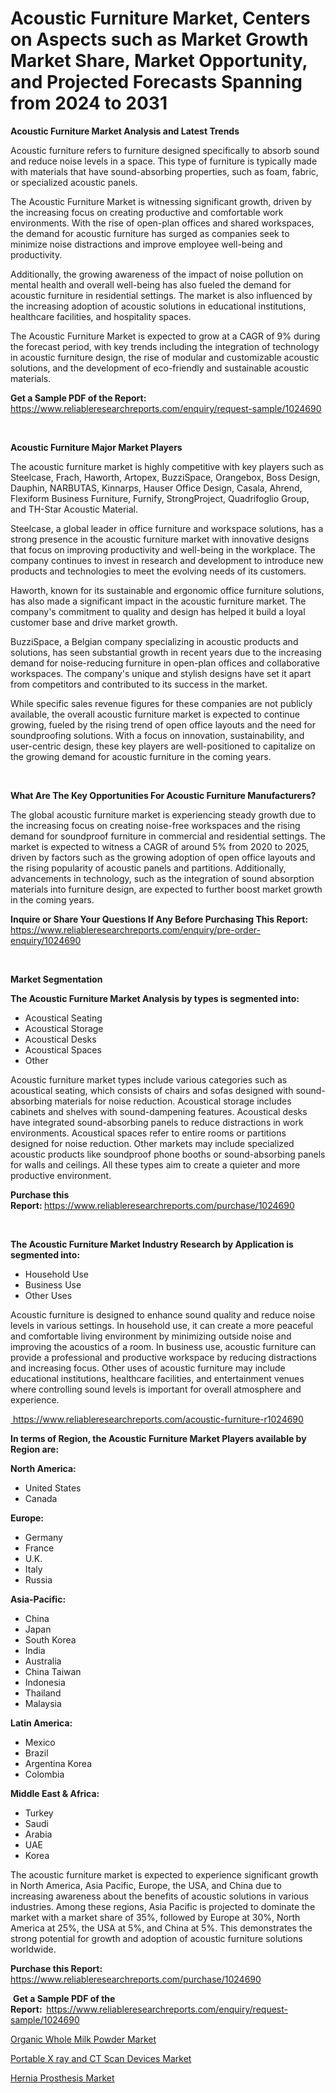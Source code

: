 <p><h1>Acoustic Furniture Market, Centers on Aspects such as Market Growth Market Share, Market Opportunity, and Projected Forecasts Spanning from 2024 to 2031</h1></p><p><strong>Acoustic Furniture Market Analysis and Latest Trends</strong></p>
<p><p>Acoustic furniture refers to furniture designed specifically to absorb sound and reduce noise levels in a space. This type of furniture is typically made with materials that have sound-absorbing properties, such as foam, fabric, or specialized acoustic panels.</p><p>The Acoustic Furniture Market is witnessing significant growth, driven by the increasing focus on creating productive and comfortable work environments. With the rise of open-plan offices and shared workspaces, the demand for acoustic furniture has surged as companies seek to minimize noise distractions and improve employee well-being and productivity.</p><p>Additionally, the growing awareness of the impact of noise pollution on mental health and overall well-being has also fueled the demand for acoustic furniture in residential settings. The market is also influenced by the increasing adoption of acoustic solutions in educational institutions, healthcare facilities, and hospitality spaces.</p><p>The Acoustic Furniture Market is expected to grow at a CAGR of 9% during the forecast period, with key trends including the integration of technology in acoustic furniture design, the rise of modular and customizable acoustic solutions, and the development of eco-friendly and sustainable acoustic materials.</p></p>
<p><strong>Get a Sample PDF of the Report:&nbsp;</strong> <a href="https://www.reliableresearchreports.com/enquiry/request-sample/1024690">https://www.reliableresearchreports.com/enquiry/request-sample/1024690</a></p>
<p>&nbsp;</p>
<p><strong>Acoustic Furniture Major Market Players</strong></p>
<p><p>The acoustic furniture market is highly competitive with key players such as Steelcase, Frach, Haworth, Artopex, BuzziSpace, Orangebox, Boss Design, Dauphin, NARBUTAS, Kinnarps, Hauser Office Design, Casala, Ahrend, Flexiform Business Furniture, Furnify, StrongProject, Quadrifoglio Group, and TH-Star Acoustic Material.</p><p>Steelcase, a global leader in office furniture and workspace solutions, has a strong presence in the acoustic furniture market with innovative designs that focus on improving productivity and well-being in the workplace. The company continues to invest in research and development to introduce new products and technologies to meet the evolving needs of its customers.</p><p>Haworth, known for its sustainable and ergonomic office furniture solutions, has also made a significant impact in the acoustic furniture market. The company's commitment to quality and design has helped it build a loyal customer base and drive market growth.</p><p>BuzziSpace, a Belgian company specializing in acoustic products and solutions, has seen substantial growth in recent years due to the increasing demand for noise-reducing furniture in open-plan offices and collaborative workspaces. The company's unique and stylish designs have set it apart from competitors and contributed to its success in the market.</p><p>While specific sales revenue figures for these companies are not publicly available, the overall acoustic furniture market is expected to continue growing, fueled by the rising trend of open office layouts and the need for soundproofing solutions. With a focus on innovation, sustainability, and user-centric design, these key players are well-positioned to capitalize on the growing demand for acoustic furniture in the coming years.</p></p>
<p>&nbsp;</p>
<p><strong>What Are The Key Opportunities For Acoustic Furniture Manufacturers?</strong></p>
<p><p>The global acoustic furniture market is experiencing steady growth due to the increasing focus on creating noise-free workspaces and the rising demand for soundproof furniture in commercial and residential settings. The market is expected to witness a CAGR of around 5% from 2020 to 2025, driven by factors such as the growing adoption of open office layouts and the rising popularity of acoustic panels and partitions. Additionally, advancements in technology, such as the integration of sound absorption materials into furniture design, are expected to further boost market growth in the coming years.</p></p>
<p><strong>Inquire or Share Your Questions If Any Before Purchasing This Report:</strong> <a href="https://www.reliableresearchreports.com/enquiry/pre-order-enquiry/1024690">https://www.reliableresearchreports.com/enquiry/pre-order-enquiry/1024690</a></p>
<p>&nbsp;</p>
<p><strong>Market Segmentation</strong></p>
<p><strong>The Acoustic Furniture Market Analysis by types is segmented into:</strong></p>
<p><ul><li>Acoustical Seating</li><li>Acoustical Storage</li><li>Acoustical Desks</li><li>Acoustical Spaces</li><li>Other</li></ul></p>
<p><p>Acoustic furniture market types include various categories such as acoustical seating, which consists of chairs and sofas designed with sound-absorbing materials for noise reduction. Acoustical storage includes cabinets and shelves with sound-dampening features. Acoustical desks have integrated sound-absorbing panels to reduce distractions in work environments. Acoustical spaces refer to entire rooms or partitions designed for noise reduction. Other markets may include specialized acoustic products like soundproof phone booths or sound-absorbing panels for walls and ceilings. All these types aim to create a quieter and more productive environment.</p></p>
<p><strong>Purchase this Report:&nbsp;</strong><a href="https://www.reliableresearchreports.com/purchase/1024690">https://www.reliableresearchreports.com/purchase/1024690</a></p>
<p>&nbsp;</p>
<p><strong>The Acoustic Furniture Market Industry Research by Application is segmented into:</strong></p>
<p><ul><li>Household Use</li><li>Business Use</li><li>Other Uses</li></ul></p>
<p><p>Acoustic furniture is designed to enhance sound quality and reduce noise levels in various settings. In household use, it can create a more peaceful and comfortable living environment by minimizing outside noise and improving the acoustics of a room. In business use, acoustic furniture can provide a professional and productive workspace by reducing distractions and increasing focus. Other uses of acoustic furniture may include educational institutions, healthcare facilities, and entertainment venues where controlling sound levels is important for overall atmosphere and experience.</p></p>
<p><a href="https://www.reliableresearchreports.com/acoustic-furniture-r1024690">&nbsp;https://www.reliableresearchreports.com/acoustic-furniture-r1024690</a></p>
<p><strong>In terms of Region, the Acoustic Furniture Market Players available by Region are:</strong></p>
<p>
    <p> <strong> North America: </strong>
        <ul>
            <li>United States</li>
            <li>Canada</li>
        </ul>
        </p> 
    <p> <strong> Europe: </strong>
        <ul>
            <li>Germany</li>
            <li>France</li>
            <li>U.K.</li>
            <li>Italy</li>
            <li>Russia</li>
        </ul>
        </p> 
    <p> <strong> Asia-Pacific: </strong>
        <ul>
            <li>China</li>
            <li>Japan</li>
            <li>South Korea</li>
            <li>India</li>
            <li>Australia</li>
            <li>China Taiwan</li>
            <li>Indonesia</li>
            <li>Thailand</li>
            <li>Malaysia</li>
        </ul>
        </p> 
    <p> <strong> Latin America: </strong>
        <ul>
            <li>Mexico</li>
            <li>Brazil</li>
            <li>Argentina Korea</li>
            <li>Colombia</li>
        </ul>
        </p> 
    <p> <strong> Middle East & Africa: </strong>
        <ul>
            <li>Turkey</li>
            <li>Saudi</li>
            <li>Arabia</li>
            <li>UAE</li>
            <li>Korea</li>
        </ul>
    </p>
    </p>
<p><p>The acoustic furniture market is expected to experience significant growth in North America, Asia Pacific, Europe, the USA, and China due to increasing awareness about the benefits of acoustic solutions in various industries. Among these regions, Asia Pacific is projected to dominate the market with a market share of 35%, followed by Europe at 30%, North America at 25%, the USA at 5%, and China at 5%. This demonstrates the strong potential for growth and adoption of acoustic furniture solutions worldwide.</p></p>
<p><strong>Purchase this Report: </strong><a href="https://www.reliableresearchreports.com/purchase/1024690">https://www.reliableresearchreports.com/purchase/1024690</a></p>
<p>&nbsp;<strong>Get a Sample PDF of the Report:&nbsp;&nbsp;</strong><a href="https://www.reliableresearchreports.com/enquiry/request-sample/1024690">https://www.reliableresearchreports.com/enquiry/request-sample/1024690</a></p>
<p><strong></strong></p>
<p><p><a href="https://www.linkedin.com/pulse/decoding-organic-whole-milk-powder-market-metrics-share-ljcbc?trackingId=ALUIv4GJyZGOzeUNxthFGA%3D%3D">Organic Whole Milk Powder Market</a></p><p><a href="https://www.linkedin.com/pulse/portable-x-ray-ct-scan-devices-market-analysis-sze-forecasted-laqce">Portable X ray and CT Scan Devices Market</a></p><p><a href="https://www.linkedin.com/pulse/hernia-prosthesis-market-size-reveals-best-marketing-sxf1e?trackingId=kJKUlEkJVvbPvRssu7UpJA%3D%3D">Hernia Prosthesis Market</a></p></p>